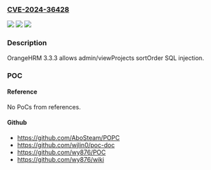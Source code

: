 ### [CVE-2024-36428](https://cve.mitre.org/cgi-bin/cvename.cgi?name=CVE-2024-36428)
![](https://img.shields.io/static/v1?label=Product&message=n%2Fa&color=blue)
![](https://img.shields.io/static/v1?label=Version&message=n%2Fa&color=blue)
![](https://img.shields.io/static/v1?label=Vulnerability&message=n%2Fa&color=brighgreen)

### Description

OrangeHRM 3.3.3 allows admin/viewProjects sortOrder SQL injection.

### POC

#### Reference
No PoCs from references.

#### Github
- https://github.com/AboSteam/POPC
- https://github.com/wjlin0/poc-doc
- https://github.com/wy876/POC
- https://github.com/wy876/wiki

